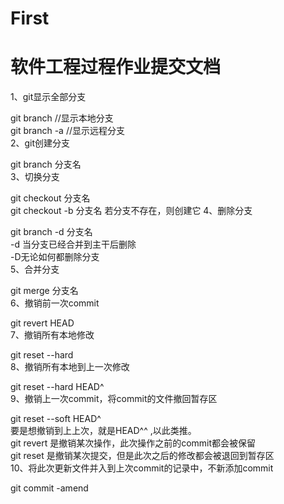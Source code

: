 # First
# 软件工程过程作业提交文档
1、git显示全部分支  

git branch //显示本地分支  
git branch -a //显示远程分支  
2、git创建分支  

git branch 分支名  
3、切换分支  

git checkout 分支名  
git checkout -b 分支名 若分支不存在，则创建它 
4、删除分支  

git branch -d 分支名  
-d 当分支已经合并到主干后删除  
-D无论如何都删除分支  
5、合并分支  

git merge 分支名  
6、撤销前一次commit  

git revert HEAD  
7、撤销所有本地修改  

git reset --hard  
8、撤销所有本地到上一次修改  

git reset --hard HEAD^  
9、撤销上一次commit，将commit的文件撤回暂存区  

git reset --soft HEAD^  
要是想撤销到上上次，就是HEAD^^ ,以此类推。  
git revert 是撤销某次操作，此次操作之前的commit都会被保留  
git reset 是撤销某次提交，但是此次之后的修改都会被退回到暂存区  
10、将此次更新文件并入到上次commit的记录中，不新添加commit  

git commit -amend  
